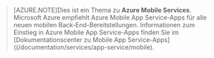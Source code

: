 >[AZURE.NOTE]Dies ist ein Thema zu **Azure Mobile Services**. Microsoft Azure empfiehlt Azure Mobile App Service-Apps für alle neuen mobilen Back-End-Bereitstellungen. Informationen zum Einstieg in Azure Mobile App Service-Apps finden Sie im [Dokumentationscenter zu Mobile App Service-Apps]((/documentation/services/app-service/mobile).

<!---HONumber=AcomDC_1203_2015-->